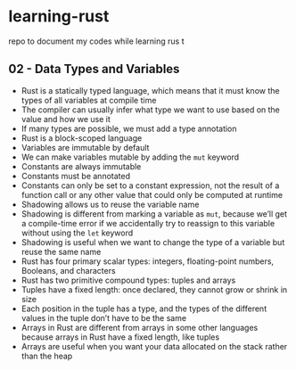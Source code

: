 # learning-rust
repo to document my codes while learning rus  t

## 02 - Data Types and Variables

- Rust is a statically typed language, which means that it must know the types of all variables at compile time
- The compiler can usually infer what type we want to use based on the value and how we use it
- If many types are possible, we must add a type annotation
- Rust is a block-scoped language
- Variables are immutable by default
- We can make variables mutable by adding the `mut` keyword
- Constants are always immutable
- Constants must be annotated
- Constants can only be set to a constant expression, not the result of a function call or any other value that could only be computed at runtime
- Shadowing allows us to reuse the variable name
- Shadowing is different from marking a variable as `mut`, because we’ll get a compile-time error if we accidentally try to reassign to this variable without using the `let` keyword
- Shadowing is useful when we want to change the type of a variable but reuse the same name
- Rust has four primary scalar types: integers, floating-point numbers, Booleans, and characters
- Rust has two primitive compound types: tuples and arrays
- Tuples have a fixed length: once declared, they cannot grow or shrink in size
- Each position in the tuple has a type, and the types of the different values in the tuple don’t have to be the same
- Arrays in Rust are different from arrays in some other languages because arrays in Rust have a fixed length, like tuples
- Arrays are useful when you want your data allocated on the stack rather than the heap